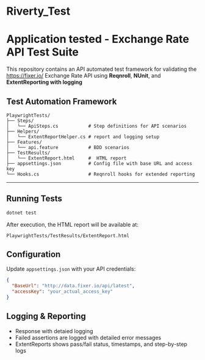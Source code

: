 # Riverty_Test

# Application tested - Exchange Rate API Test Suite

This repository contains an API automated test framework for validating the https://fixer.io/ Exchange Rate API using **Reqnroll**, **NUnit**, and **ExtentReporting with logging**

## Test Automation Framework

```
PlaywrightTests/
├── Steps/
│   └── ApiSteps.cs           # Step definitions for API scenarios
├── Helpers/
│   └── ExtentReportHelper.cs # report and logging setup
├── Features/
│   └── api.feature           # BDD scenarios
├── TestResults/
│   └── ExtentReport.html     #  HTML report
├── appsettings.json          # Config file with base URL and access key
└── Hooks.cs                  # Reqnroll hooks for extended reporting
```

---

## Running Tests

```bash
dotnet test
```

After execution, the HTML report will be available at:

```
PlaywrightTests/TestResults/ExtentReport.html
```

## Configuration

Update `appsettings.json` with your API credentials:

```json
{
  "BaseUrl": "http://data.fixer.io/api/latest",
  "accessKey": "your_actual_access_key"
}
```

## Logging & Reporting

- Response with detaied logging
- Failed assertions are logged with detailed error messages
- ExtentReports shows pass/fail status, timestamps, and step-by-step logs

